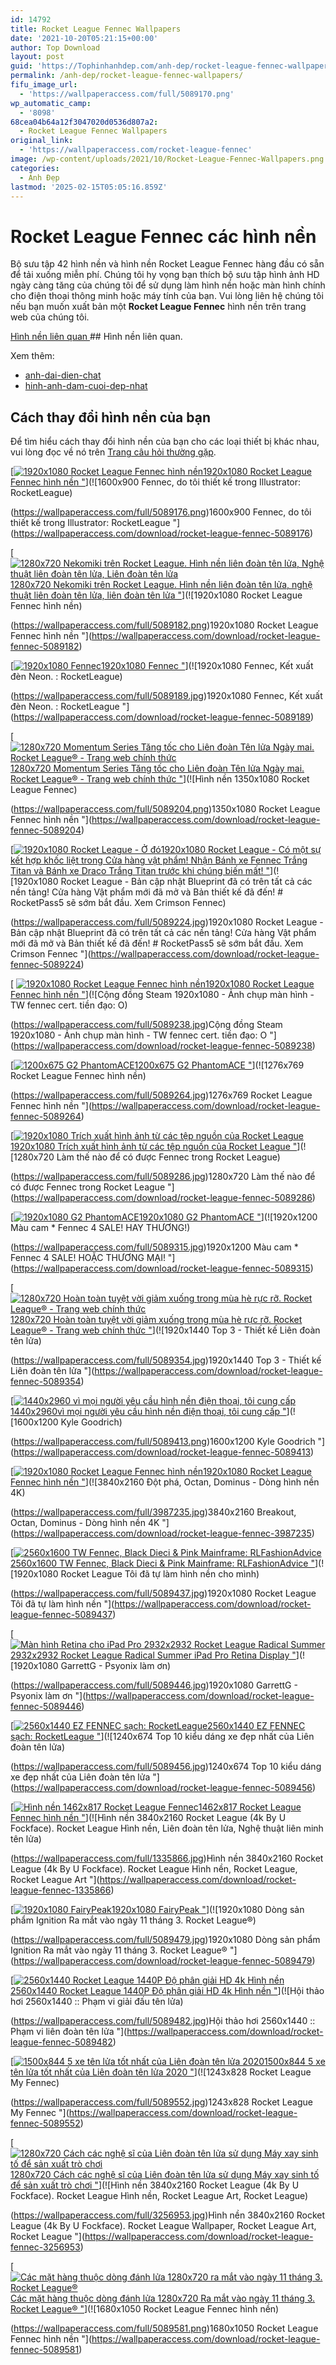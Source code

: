 ```yaml
---
id: 14792
title: Rocket League Fennec Wallpapers
date: '2021-10-20T05:21:15+00:00'
author: Top Download
layout: post
guid: 'https://Tophinhanhdep.com/anh-dep/rocket-league-fennec-wallpapers/'
permalink: /anh-dep/rocket-league-fennec-wallpapers/
fifu_image_url:
  - 'https://wallpaperaccess.com/full/5089170.png'
wp_automatic_camp:
  - '8098'
68cea04b64a12f3047020d0536d807a2:
  - Rocket League Fennec Wallpapers
original_link:
  - 'https://wallpaperaccess.com/rocket-league-fennec'
image: /wp-content/uploads/2021/10/Rocket-League-Fennec-Wallpapers.png
categories:
  - Ảnh Đẹp
lastmod: '2025-02-15T05:05:16.859Z'
---
```

# Rocket League Fennec các hình nền

Bộ sưu tập 42 hình nền và hình nền Rocket League Fennec hàng đầu có sẵn để tải xuống miễn phí. Chúng tôi hy vọng bạn thích bộ sưu tập hình ảnh HD ngày càng tăng của chúng tôi để sử dụng làm hình nền hoặc màn hình chính cho điện thoại thông minh hoặc máy tính của bạn. Vui lòng liên hệ chúng tôi nếu bạn muốn xuất bản một **Rocket League Fennec** hình nền trên trang web của chúng tôi.

[Hình nền liên quan ](#related) ## Hình nền liên quan.

   
 Xem thêm:

   
- [anh-dai-dien-chat](https://tophinhanhdep.com/anh-avatar/anh-dai-dien-chat/)
- [hinh-anh-dam-cuoi-dep-nhat](https://tophinhanhdep.com/anh-tinh-yeu/hinh-anh-dam-cuoi-dep-nhat/)

## Cách thay đổi hình nền của bạn

Để tìm hiểu cách thay đổi hình nền của bạn cho các loại thiết bị khác nhau, vui lòng đọc về nó trên [Trang câu hỏi thường gặp](https://tophinhanhdep.com/faq/).

  
[[![1920x1080 Rocket League Fennec hình nền](https://wallpaperaccess.com/full/5089170.png)1920x1080 Rocket League Fennec hình nền "](https://wallpaperaccess.com/download/rocket-league-fennec-5089170)](![1600x900 Fennec, do tôi thiết kế trong Illustrator: RocketLeague)

(https://wallpaperaccess.com/full/5089176.png)1600x900 Fennec, do tôi thiết kế trong Illustrator: RocketLeague "](https://wallpaperaccess.com/download/rocket-league-fennec-5089176)

[[![1280x720 Nekomiki trên Rocket League.  Hình nền liên đoàn tên lửa, Nghệ thuật liên đoàn tên lửa, Liên đoàn tên lửa](https://wallpaperaccess.com/full/5089178.jpg)1280x720 Nekomiki trên Rocket League. Hình nền liên đoàn tên lửa, nghệ thuật liên đoàn tên lửa, liên đoàn tên lửa "](https://wallpaperaccess.com/download/rocket-league-fennec-5089178)](![1920x1080 Rocket League Fennec hình nền)

(https://wallpaperaccess.com/full/5089182.png)1920x1080 Rocket League Fennec hình nền "](https://wallpaperaccess.com/download/rocket-league-fennec-5089182)

[[![1920x1080 Fennec](https://wallpaperaccess.com/full/5089186.jpg)1920x1080 Fennec "](https://wallpaperaccess.com/download/rocket-league-fennec-5089186)](![1920x1080 Fennec, Kết xuất đèn Neon.  : RocketLeague)

(https://wallpaperaccess.com/full/5089189.jpg)1920x1080 Fennec, Kết xuất đèn Neon. : RocketLeague "](https://wallpaperaccess.com/download/rocket-league-fennec-5089189)

[[![1280x720 Momentum Series Tăng tốc cho Liên đoàn Tên lửa Ngày mai.  Rocket League® - Trang web chính thức](https://wallpaperaccess.com/full/5089195.jpg)1280x720 Momentum Series Tăng tốc cho Liên đoàn Tên lửa Ngày mai. Rocket League® - Trang web chính thức "](https://wallpaperaccess.com/download/rocket-league-fennec-5089195)](![Hình nền 1350x1080 Rocket League Fennec)

(https://wallpaperaccess.com/full/5089204.png)1350x1080 Rocket League Fennec hình nền "](https://wallpaperaccess.com/download/rocket-league-fennec-5089204)

[[![1920x1080 Rocket League - Ở đó](https://wallpaperaccess.com/full/5089211.jpg)1920x1080 Rocket League - Có một sự kết hợp khốc liệt trong Cửa hàng vật phẩm! Nhận Bánh xe Fennec Trắng Titan và Bánh xe Draco Trắng Titan trước khi chúng biến mất! "](https://wallpaperaccess.com/download/rocket-league-fennec-5089211)](![1920x1080 Rocket League - Bản cập nhật Blueprint đã có trên tất cả các nền tảng!  Cửa hàng Vật phẩm mới đã mở và Bản thiết kế đã đến!  # RocketPass5 sẽ sớm bắt đầu.  Xem Crimson Fennec)

(https://wallpaperaccess.com/full/5089224.jpg)1920x1080 Rocket League - Bản cập nhật Blueprint đã có trên tất cả các nền tảng! Cửa hàng Vật phẩm mới đã mở và Bản thiết kế đã đến! # RocketPass5 sẽ sớm bắt đầu. Xem Crimson Fennec "](https://wallpaperaccess.com/download/rocket-league-fennec-5089224)

[ [![1920x1080 Rocket League Fennec hình nền](https://wallpaperaccess.com/full/5089235.png)1920x1080 Rocket League Fennec hình nền "](https://wallpaperaccess.com/download/rocket-league-fennec-5089235)](![Cộng đồng Steam 1920x1080 - Ảnh chụp màn hình - TW fennec cert.  tiền đạo: O)

(https://wallpaperaccess.com/full/5089238.jpg)Cộng đồng Steam 1920x1080 - Ảnh chụp màn hình - TW fennec cert. tiền đạo: O "](https://wallpaperaccess.com/download/rocket-league-fennec-5089238)

[[![1200x675 G2 PhantomACE](https://wallpaperaccess.com/full/5089252.jpg)1200x675 G2 PhantomACE "](https://wallpaperaccess.com/download/rocket-league-fennec-5089252)](![1276x769 Rocket League Fennec hình nền)

(https://wallpaperaccess.com/full/5089264.jpg)1276x769 Rocket League Fennec hình nền "](https://wallpaperaccess.com/download/rocket-league-fennec-5089264)

[[![1920x1080 Trích xuất hình ảnh từ các tệp nguồn của Rocket League](https://wallpaperaccess.com/full/5089278.jpg)1920x1080 Trích xuất hình ảnh từ các tệp nguồn của Rocket League "](https://wallpaperaccess.com/download/rocket-league-fennec-5089278)](![1280x720 Làm thế nào để có được Fennec trong Rocket League)

(https://wallpaperaccess.com/full/5089286.jpg)1280x720 Làm thế nào để có được Fennec trong Rocket League "](https://wallpaperaccess.com/download/rocket-league-fennec-5089286)

[[![1920x1080 G2 PhantomACE](https://wallpaperaccess.com/full/5089307.jpg)1920x1080 G2 PhantomACE "](https://wallpaperaccess.com/download/rocket-league-fennec-5089307)](![1920x1200 Màu cam * Fennec 4 SALE!  HAY THƯƠNG!)

(https://wallpaperaccess.com/full/5089315.jpg)1920x1200 Màu cam \* Fennec 4 SALE! HOẶC THƯƠNG MẠI! "](https://wallpaperaccess.com/download/rocket-league-fennec-5089315)

[[![1280x720 Hoàn toàn tuyệt vời giảm xuống trong mùa hè rực rỡ.  Rocket League® - Trang web chính thức](https://wallpaperaccess.com/full/5089350.jpg) 1280x720 Hoàn toàn tuyệt vời giảm xuống trong mùa hè rực rỡ. Rocket League® - Trang web chính thức "](https://wallpaperaccess.com/download/rocket-league-fennec-5089350)](![1920x1440 Top 3 - Thiết kế Liên đoàn tên lửa)

(https://wallpaperaccess.com/full/5089354.jpg)1920x1440 Top 3 - Thiết kế Liên đoàn tên lửa "](https://wallpaperaccess.com/download/rocket-league-fennec-5089354)

[[![1440x2960 ​​vì mọi người yêu cầu hình nền điện thoại, tôi cung cấp](https://wallpaperaccess.com/full/1335884.png)1440x2960 ​​vì mọi người yêu cầu hình nền điện thoại, tôi cung cấp "](https://wallpaperaccess.com/download/rocket-league-fennec-1335884)](![1600x1200 Kyle Goodrich)

(https://wallpaperaccess.com/full/5089413.png)1600x1200 Kyle Goodrich "](https://wallpaperaccess.com/download/rocket-league-fennec-5089413)

[[![1920x1080 Rocket League Fennec hình nền](https://wallpaperaccess.com/full/5089417.jpg)1920x1080 Rocket League Fennec hình nền "](https://wallpaperaccess.com/download/rocket-league-fennec-5089417)](![3840x2160 Đột phá, Octan, Dominus - Dòng hình nền 4K)

(https://wallpaperaccess.com/full/3987235.jpg)3840x2160 Breakout, Octan, Dominus - Dòng hình nền 4K "](https://wallpaperaccess.com/download/rocket-league-fennec-3987235)

[[![2560x1600 TW Fennec, Black Dieci & Pink Mainframe: RLFashionAdvice](https://wallpaperaccess.com/full/5089433.jpg)2560x1600 TW Fennec, Black Dieci &amp; Pink Mainframe: RLFashionAdvice "](https://wallpaperaccess.com/download/rocket-league-fennec-5089433)](![1920x1080 Rocket League Tôi đã tự làm hình nền cho mình)

(https://wallpaperaccess.com/full/5089437.jpg)1920x1080 Rocket League Tôi đã tự làm hình nền "](https://wallpaperaccess.com/download/rocket-league-fennec-5089437)

[[![Màn hình Retina cho iPad Pro 2932x2932 Rocket League Radical Summer](https://wallpaperaccess.com/full/3278584.jpg)2932x2932 Rocket League Radical Summer iPad Pro Retina Display "](https://wallpaperaccess.com/download/rocket-league-fennec-3278584)](![1920x1080 GarrettG - Psyonix làm ơn)

(https://wallpaperaccess.com/full/5089446.jpg)1920x1080 GarrettG - Psyonix làm ơn "](https://wallpaperaccess.com/download/rocket-league-fennec-5089446)

[[![2560x1440 EZ FENNEC sạch: RocketLeague](https://wallpaperaccess.com/full/5089452.jpg)2560x1440 EZ FENNEC sạch: RocketLeague "](https://wallpaperaccess.com/download/rocket-league-fennec-5089452)](![1240x674 Top 10 kiểu dáng xe đẹp nhất của Liên đoàn tên lửa)

(https://wallpaperaccess.com/full/5089456.jpg)1240x674 Top 10 kiểu dáng xe đẹp nhất của Liên đoàn tên lửa "](https://wallpaperaccess.com/download/rocket-league-fennec-5089456)

[[![Hình nền 1462x817 Rocket League Fennec](https://wallpaperaccess.com/full/5089464.png)1462x817 Rocket League Fennec hình nền "](https://wallpaperaccess.com/download/rocket-league-fennec-5089464)](![Hình nền 3840x2160 Rocket League (4k By U Fockface).  Rocket League Hình nền, Liên đoàn tên lửa, Nghệ thuật liên minh tên lửa)

(https://wallpaperaccess.com/full/1335866.jpg)Hình nền 3840x2160 Rocket League (4k By U Fockface). Rocket League Hình nền, Rocket League, Rocket League Art "](https://wallpaperaccess.com/download/rocket-league-fennec-1335866)

[[![1920x1080 FairyPeak](https://wallpaperaccess.com/full/5089467.jpg)1920x1080 FairyPeak "](https://wallpaperaccess.com/download/rocket-league-fennec-5089467)](![1920x1080 Dòng sản phẩm Ignition Ra mắt vào ngày 11 tháng 3. Rocket League®)

(https://wallpaperaccess.com/full/5089479.jpg)1920x1080 Dòng sản phẩm Ignition Ra mắt vào ngày 11 tháng 3. Rocket League® "](https://wallpaperaccess.com/download/rocket-league-fennec-5089479)

[[![2560x1440 Rocket League 1440P Độ phân giải HD 4k Hình nền](https://wallpaperaccess.com/full/1335878.jpg)2560x1440 Rocket League 1440P Độ phân giải HD 4k Hình nền "](https://wallpaperaccess.com/download/rocket-league-fennec-1335878)](![Hội thảo hơi 2560x1440 :: Phạm vi giải đấu tên lửa)

(https://wallpaperaccess.com/full/5089482.jpg)Hội thảo hơi 2560x1440 :: Phạm vi liên đoàn tên lửa "](https://wallpaperaccess.com/download/rocket-league-fennec-5089482)

[[![1500x844 5 xe tên lửa tốt nhất của Liên đoàn tên lửa 2020](https://wallpaperaccess.com/full/5089490.jpg)1500x844 5 xe tên lửa tốt nhất của Liên đoàn tên lửa 2020 "](https://wallpaperaccess.com/download/rocket-league-fennec-5089490)](![1243x828 Rocket League My Fennec)

(https://wallpaperaccess.com/full/5089552.jpg)1243x828 Rocket League My Fennec "](https://wallpaperaccess.com/download/rocket-league-fennec-5089552)

[[![1280x720 Cách các nghệ sĩ của Liên đoàn tên lửa sử dụng Máy xay sinh tố để sản xuất trò chơi](https://wallpaperaccess.com/full/5089566.jpg)1280x720 Cách các nghệ sĩ của Liên đoàn tên lửa sử dụng Máy xay sinh tố để sản xuất trò chơi "](https://wallpaperaccess.com/download/rocket-league-fennec-5089566)](![Hình nền 3840x2160 Rocket League (4k By U Fockface).  Rocket League Hình nền, Rocket League Art, Rocket League)

(https://wallpaperaccess.com/full/3256953.jpg)Hình nền 3840x2160 Rocket League (4k By U Fockface). Rocket League Wallpaper, Rocket League Art, Rocket League "](https://wallpaperaccess.com/download/rocket-league-fennec-3256953)

[[![Các mặt hàng thuộc dòng đánh lửa 1280x720 ra mắt vào ngày 11 tháng 3. Rocket League®](https://wallpaperaccess.com/full/5089576.jpg)Các mặt hàng thuộc dòng đánh lửa 1280x720 Ra mắt vào ngày 11 tháng 3. Rocket League® "](https://wallpaperaccess.com/download/rocket-league-fennec-5089576)](![1680x1050 Rocket League Fennec hình nền)

(https://wallpaperaccess.com/full/5089581.png)1680x1050 Rocket League Fennec hình nền "](https://wallpaperaccess.com/download/rocket-league-fennec-5089581)
